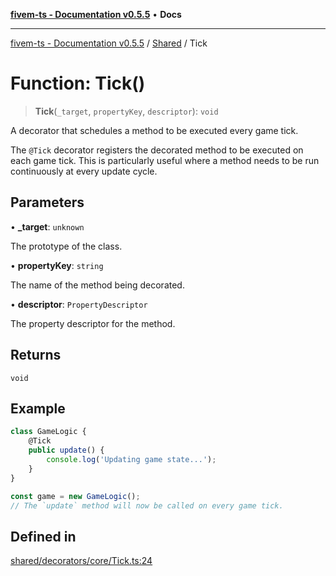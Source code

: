 [**fivem-ts - Documentation v0.5.5**](../../../README.md) • **Docs**

***

[fivem-ts - Documentation v0.5.5](../../../README.md) / [Shared](../README.md) / Tick

# Function: Tick()

> **Tick**(`_target`, `propertyKey`, `descriptor`): `void`

A decorator that schedules a method to be executed every game tick.

The `@Tick` decorator registers the decorated method to be executed on each game tick. This is particularly useful
where a method needs to be run continuously at every update cycle.

## Parameters

• **\_target**: `unknown`

The prototype of the class.

• **propertyKey**: `string`

The name of the method being decorated.

• **descriptor**: `PropertyDescriptor`

The property descriptor for the method.

## Returns

`void`

## Example

```ts
class GameLogic {
    @Tick
    public update() {
        console.log('Updating game state...');
    }
}

const game = new GameLogic();
// The `update` method will now be called on every game tick.
```

## Defined in

[shared/decorators/core/Tick.ts:24](https://github.com/Purpose-Dev/fivem-ts/blob/main/src/shared/decorators/core/Tick.ts#L24)
